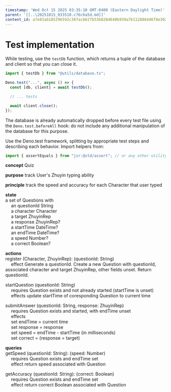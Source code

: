```yaml
---
timestamp: 'Wed Oct 15 2025 03:35:10 GMT-0400 (Eastern Daylight Time)'
parent: '[[..\20251015_033510.c76c6a5d.md]]'
content_id: a7e83ab185296592c36fac6627b53b828d640b939a761128864d6f8e3027f246
---
```


# Test implementation

While testing, use the `testDb` function, which returns a tuple of the database and client so that you can close it.

```typescript
import { testDb } from "@utils/database.ts";

Deno.test("...", async () => {
  const [db, client] = await testDb();

  // ... tests

  await client.close();
});
```

The database is already automatically dropped before every test file using the `Deno.test.beforeAll` hook: do not include any additional manipulation of the database for this purpose.

Use the Deno.test framework, splitting by appropriate test steps and describing each behavior. Import helpers from:

```typescript
import { assertEquals } from "jsr:@std/assert"; // or any other utility from the library
```

**concept** Quiz

**purpose** track User's Zhuyin typing ability

**principle** track the speed and accuracy for each Character that user typed

**state**\
a set of Questions with\
  an questionId String\
  a character Character\
  a target ZhuyinRep\
  a response ZhuyinRep?\
  a startTime DateTime?\
  an endTime DateTime?\
  a speed Number?\
  a correct Boolean?

**actions**\
register (Character, ZhuyinRep): (questionId: String)\
  effect Generate a questionId. Create a new Question with questionId, associated character and target ZhuyinRep, other fields unset. Return questionId.

startQuestion (questionId: String)\
  requires Question exists and not already started (startTime is unset)\
  effects update startTime of coresponding Question to current time

submitAnswer (questionId: String, response: ZhuyinRep)\
  requires Question exists and started, with endTime unset\
  effects\
  set endTime = current time\
  set response = response\
  set speed = endTime - startTime (in milliseconds)\
  set correct = (response = target)

**queries**\
getSpeed (questionId: String): (speed: Number)\
  requires Question exists and endTime set\
  effect return speed associated with Question

getAccuracy (questionId: String): (correct: Boolean)\
  requires Question exists and endTime set\
  effect return correct Boolean associated with Question
